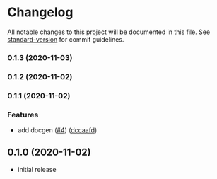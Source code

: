 # Changelog

All notable changes to this project will be documented in this file. See [standard-version](https://github.com/conventional-changelog/standard-version) for commit guidelines.

### 0.1.3 (2020-11-03)

### 0.1.2 (2020-11-02)

### 0.1.1 (2020-11-02)


### Features

* add docgen ([#4](https://github.com/wheatstalk/ecs-service-extension-listener-rules/issues/4)) ([dccaafd](https://github.com/wheatstalk/ecs-service-extension-listener-rules/commit/dccaafd76aa1f75f9f46bb5baab9b7fe52d377a2))

## 0.1.0 (2020-11-02)

* initial release
